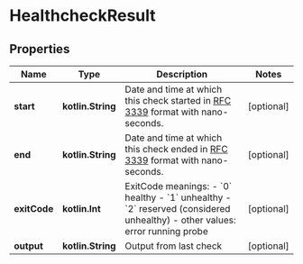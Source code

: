 
# HealthcheckResult

## Properties
Name | Type | Description | Notes
------------ | ------------- | ------------- | -------------
**start** | **kotlin.String** | Date and time at which this check started in [RFC 3339](https://www.ietf.org/rfc/rfc3339.txt) format with nano-seconds.  |  [optional]
**end** | **kotlin.String** | Date and time at which this check ended in [RFC 3339](https://www.ietf.org/rfc/rfc3339.txt) format with nano-seconds.  |  [optional]
**exitCode** | **kotlin.Int** | ExitCode meanings:  - &#x60;0&#x60; healthy - &#x60;1&#x60; unhealthy - &#x60;2&#x60; reserved (considered unhealthy) - other values: error running probe  |  [optional]
**output** | **kotlin.String** | Output from last check |  [optional]



